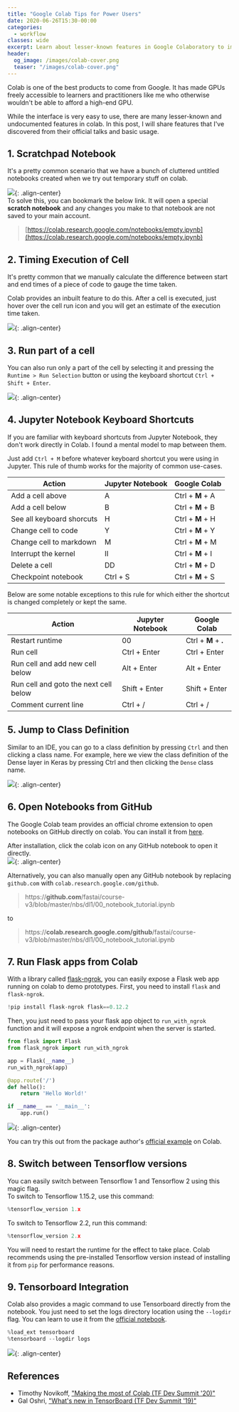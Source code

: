```yaml
---
title: "Google Colab Tips for Power Users"
date: 2020-06-26T15:30-00:00
categories:
  - workflow
classes: wide
excerpt: Learn about lesser-known features in Google Colaboratory to improve your productivity.   
header:
  og_image: /images/colab-cover.png
  teaser: "/images/colab-cover.png"
---
```


Colab is one of the best products to come from Google. It has made GPUs freely accessible to learners and practitioners like me who otherwise wouldn't be able to afford a high-end GPU.  

While the interface is very easy to use, there are many lesser-known and undocumented features in colab. In this post, I will share features that I've discovered from their official talks and basic usage.    

## 1. Scratchpad Notebook
It's a pretty common scenario that we have a bunch of cluttered untitled notebooks created when we try out temporary stuff on colab.  
  
![](/images/colab-clutter.png){: .align-center}  
To solve this, you can bookmark the below link. It will open a special **scratch notebook** and any changes you make to that notebook are not saved to your main account.  

> [https://colab.research.google.com/notebooks/empty.ipynb](https://colab.research.google.com/notebooks/empty.ipynb)

## 2. Timing Execution of Cell  
It's pretty common that we manually calculate the difference between start and end times of a piece of code to gauge the time taken.  

Colab provides an inbuilt feature to do this. After a cell is executed, just hover over the cell run icon and you will get an estimate of the execution time taken.  

![](/images/colab-cell-hover.png){: .align-center}  

## 3. Run part of a cell  
You can also run only a part of the cell by selecting it and pressing the `Runtime > Run Selection` button or using the keyboard shortcut `Ctrl + Shift + Enter`.  

![](/images/colab-run-few-lines.gif){: .align-center}  

## 4. Jupyter Notebook Keyboard Shortcuts  
If you are familiar with keyboard shortcuts from Jupyter Notebook, they don't work directly in Colab. I found a mental model to map between them.  

Just add `Ctrl + M` before whatever keyboard shortcut you were using in Jupyter.  This rule of thumb works for the majority of common use-cases.  

|Action| Jupyter Notebook | Google Colab|
|---|---|---|
|Add a cell above| A | Ctrl + **M** + A|
|Add a cell below| B | Ctrl + **M** + B|
|See all keyboard shorcuts| H | Ctrl + **M** + H|
|Change cell to code| Y| Ctrl + **M** + Y|
|Change cell to markdown| M | Ctrl + **M** + M|
|Interrupt the kernel| II | Ctrl + **M** + I|
|Delete a cell| DD | Ctrl + **M** + D|
|Checkpoint notebook| Ctrl + S | Ctrl + **M** + S|

Below are some notable exceptions to this rule for which either the shortcut is changed completely or kept the same.   

|Action| Jupyter Notebook | Google Colab|
|---|---|---|
|Restart runtime| 00 | Ctrl + **M** + **.**|
|Run cell| Ctrl + Enter | Ctrl + Enter|
|Run cell and add new cell below| Alt + Enter | Alt + Enter|
|Run cell and goto the next cell below| Shift + Enter | Shift + Enter|
|Comment current line| Ctrl + / | Ctrl + /|

## 5. Jump to Class Definition  
Similar to an IDE, you can go to a class definition by pressing `Ctrl` and then clicking a class name. For example, here we view the class definition of the Dense layer in Keras by pressing Ctrl and then clicking the `Dense` class name.  

![](/images/colab-goto-class.gif){: .align-center}  

## 6. Open Notebooks from GitHub   
The Google Colab team provides an official chrome extension to open notebooks on GitHub directly on colab. You can install it from [here](https://chrome.google.com/webstore/detail/open-in-colab/iogfkhleblhcpcekbiedikdehleodpjo).

After installation, click the colab icon on any GitHub notebook to open it directly.  
![](/images/colab-from-github.png){: .align-center}  

Alternatively, you can also manually open any GitHub notebook by replacing `github.com` with `colab.research.google.com/github`.
> https://**github.com**/fastai/course-v3/blob/master/nbs/dl1/00_notebook_tutorial.ipynb

to
> https://**colab.research.google.com/github**/fastai/course-v3/blob/master/nbs/dl1/00_notebook_tutorial.ipynb

## 7. Run Flask apps from Colab  
With a library called [flask-ngrok](https://github.com/gstaff/flask-ngrok), you can easily expose a Flask web app running on colab to demo prototypes. First, you need to install `flask` and `flask-ngrok`.
```python
!pip install flask-ngrok flask==0.12.2
```
Then, you just need to pass your flask app object to `run_with_ngrok` function and it will expose a ngrok endpoint when the server is started.  
```python
from flask import Flask
from flask_ngrok import run_with_ngrok

app = Flask(__name__)
run_with_ngrok(app)

@app.route('/')
def hello():
    return 'Hello World!'

if __name__ == '__main__':
    app.run()
```

![](/images/colab-flask.png){: .align-center}  

You can try this out from the package author's [official example](https://colab.research.google.com/github/gstaff/flask-ngrok/blob/master/examples/flask_ngrok_example.ipynb) on Colab.  

## 8. Switch between Tensorflow versions  
You can easily switch between Tensorflow 1 and Tensorflow 2 using this magic flag.   
To switch to Tensorflow 1.15.2, use this command:
```python
%tensorflow_version 1.x
```
To switch to Tensorflow 2.2, run this command:  
```python
%tensorflow_version 2.x
```
You will need to restart the runtime for the effect to take place. Colab recommends using the pre-installed Tensorflow version instead of installing it from `pip` for performance reasons.  

## 9. Tensorboard Integration   
Colab also provides a magic command to use Tensorboard directly from the notebook. You just need to set the logs directory location using the ``--logdir`` flag. You can learn to use it from the [official notebook](https://colab.research.google.com/github/tensorflow/tensorboard/blob/master/docs/tensorboard_in_notebooks.ipynb).  
```python
%load_ext tensorboard
%tensorboard --logdir logs
```

![](/images/colab-tensorboard.png){: .align-center}  

## References
- Timothy Novikoff, ["Making the most of Colab (TF Dev Summit '20)"](https://www.youtube.com/watch?v=pnClcwTCyc0)
- Gal Oshri, ["What's new in TensorBoard (TF Dev Summit '19)"](https://www.youtube.com/watch?v=xM8sO33x_OU)
